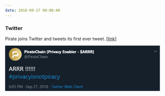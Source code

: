 ```yaml
---
date: 2018-09-27 00:00:00
---
```


### Twitter

Pirate joins Twitter and tweets its first ever tweet. [[link]](https://twitter.com/PirateChain/status/1045343733607067648)

[![Twitter](assets/img/posts/Twitter-Post.png)](assets/img/posts/Twitter-Post.png)

